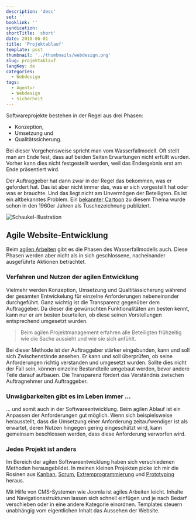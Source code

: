 ```yaml
---
description: 'desc'
set: ''
booklink: ''
syndication:
shortTitle: 'short'
date: 2018-06-01
title: 'Projektablauf'
template: post
thumbnail: '../thumbnails/webdesign.png'
slug: projektablauf
langKey: de
categories:
  - Webdesign
tags:
  - Agentur
  - Webdesign
  - Sicherheit
---
```


Softwareprojekte bestehen in der Regel aus drei Phasen:

- Konzeption,
- Umsetzung und
- Qualitätssicherung.

Bei dieser Vorgehensweise spricht man vom Wasserfallmodell. Oft stellt man am Ende fest, dass auf beiden Seiten Erwartungen nicht erfüllt wurden. Vorher kann dies nicht festgestellt werden, weil das Endergebnis erst am Ende präsentiert wird.

Der Auftraggeber hat dann zwar in der Regel das bekommen, was er gefordert hat. Das ist aber nicht immer das, was er sich vorgestellt hat oder was er brauchte. Und das liegt nicht am Unvermögen der Beteiligten. Es ist ein altbekanntes Problem. Ein [bekannter Cartoon](https://de.wikipedia.org/wiki/Tree_swing_cartoon) zu diesem Thema wurde schon in den 1960er Jahren als Tuschezeichnung publiziert.

![Schaukel-Illustration](/images/treeswingselbstgemacht.png)

## Agile Website-Entwicklung

Beim [agilen Arbeiten](https://de.wikipedia.org/w/index.php?title=Agile_Softwareentwicklung&oldid=183396012) gibt es die Phasen des Wasserfallmodells auch. Diese Phasen werden aber nicht als in sich geschlossene, nacheinander ausgeführte Aktionen betrachtet.

### Verfahren und Nutzen der agilen Entwicklung

Vielmehr werden Konzeption, Umsetzung und Qualtitässicherung während der gesamten Entwickelung für einzelne Anforderungen nebeneinander durchgeführt. Ganz wichtig ist die Transparenz gegenüber dem Auftraggeber. Da dieser die gewünschten Funktionalitäten am besten kennt, kann nur er am besten beurteilen, ob diese seinen Vorstellungen entsprechend umgesetzt wurden.

> Beim agilen Projektmanagement erfahren alle Beteiligten frühzeitig wie die Sache aussieht und wie sie sich anfühlt.

Bei dieser Methode ist der Auftraggeber stärker eingebunden, kann und soll sich Zwischenstände ansehen. Er kann und soll überprüfen, ob seine Anforderungen richtig verstanden und umgesetzt wurden. Sollte dies nicht der Fall sein, können einzelne Bestandteile umgebaut werden, bevor andere Teile darauf aufbauen. Die Transparenz fördert das Verständnis zwischen Auftragnehmer und Auftraggeber.

### Unwägbarkeiten gibt es im Leben immer ...

... und somit auch in der Softwareentwicklung. Beim agilen Ablauf ist ein Anpassen der Anforderungen gut möglich. Wenn sich beispielsweise herausstellt, dass die Umsetzung einer Anforderung zeitaufwendiger ist als erwartet, deren Nutzen hingegen gering eingeschätzt wird, kann gemeinsam beschlossen werden, dass diese Anforderung verworfen wird.

### Jedes Projekt ist anders

Im Bereich der agilen Softwareentwicklung haben sich verschiedenen Methoden herausgebildet. In meinen kleinen Projekten picke ich mir die Rosinen aus [Kanban](<https://de.wikipedia.org/w/index.php?title=Kanban_(Softwareentwicklung)&oldid=183163695>), [Scrum](https://de.wikipedia.org/w/index.php?title=Scrum&oldid=183635988), [Extremprogrammierung](https://de.wikipedia.org/w/index.php?title=Extreme_Programming&oldid=183419082) und [Prototyping](<https://de.wikipedia.org/w/index.php?title=Prototyping_(Softwareentwicklung)&oldid=164866159>) heraus.

Mit Hilfe von CMS-Systemen wie Joomla ist agiles Arbeiten leicht. Inhalte und Navigationsstrukturen lassen sich schnell einfügen und je nach Bedarf verschieben oder in eine andere Kategorie einordnen. Templates steuern unabhängig vom eigentlichen Inhalt das Aussehen der Website.
